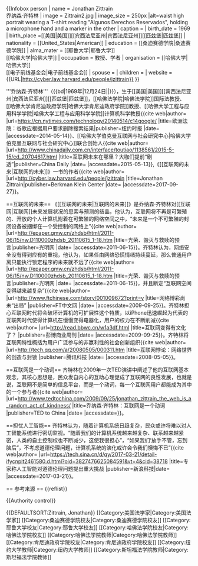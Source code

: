 {{Infobox person
| name        = Jonathan Zittrain<br/>乔纳森·齐特林
| image       = Zittrain2.jpg
| image_size  = 250px
|alt=waist high portrait wearing a T-shirt reading "Algunos Derechos Reservados", holding a microphone hand and a marker in the other
| caption     =
| birth_date  = 1969
| birth_place =[[美国|美国]][[宾西法尼亚州|宾西法尼亚州]][[匹兹堡|匹兹堡]]
| nationality = [[United_States|American]]
| education   = [[桑迪赛德学院|桑迪赛德学院]]
| alma_mater  = [[耶鲁大学|耶鲁大学]]<br>[[哈佛大学|哈佛大学]]
| occupation  = 教授、学者
| organisation = [[哈佛大学|哈佛大学]]<br>[[电子前线基金会|电子前线基金会]]
| spouse      =
| children    =
| website     = {{URL|http://cyber.law.harvard.edu/people/jzittrain}}
}}

'''乔纳森·齐特林'''（{{bd|1969年|12月24日||}}），生于[[美国|美国]][[宾西法尼亚州|宾西法尼亚州]][[匹兹堡|匹兹堡]]，[[哈佛法学院|哈佛法学院]]国际法教授、[[哈佛大学肯尼迪政府学院|哈佛大学肯尼迪政府学院]]教授、[[哈佛大学工程与应用科学学院|哈佛大学工程与应用科学学院]]计算机科学教授<ref>{{cite web|author= |url=https://cn.nytimes.com/technology/20140514/c14google/ |title=欧洲法院：谷歌应根据用户要求删除搜索结果|publisher=纽约时报 |date= |accessdate=2014-05-14}}</ref>、[[哈佛大学伯克曼互联网与社会研究中心|哈佛大学伯克曼互联网与社会研究中心]]联合创始人<ref>{{cite web|author= |url=http://www.chinadaily.com.cn/interface/toutiao/1138561/2015-5-15/cd_20704617.html |title=互联网未来在哪里？大咖们提前“剧透”|publisher=China Daily |date= |accessdate=2015-05-13}}</ref>,《[[互联网的未来|互联网的未来]]》一书的作者<ref>{{cite web|author= |url=http://cyber.law.harvard.edu/people/jzittrain |title=Jonathan Zittrain|publisher=Berkman Klein Center |date= |accessdate=2017-09-27}}</ref>。

==互联网的未来==
《[[互联网的未来|互联网的未来]]》是乔纳森·齐特林对[[互联网|互联网]]未来发展状况的思索与预测的结晶，他认为，互联网将不再是可繁殖的、开放的个人计算机附着在可繁殖的网络空间之中，“未来是一个不可繁殖的封闭设备被捆绑在一个受控制的网络上”<ref>{{cite web|author= |url=http://epaper.gmw.cn/zhdsb/html/2011-06/15/nw.D110000zhdsb_20110615_1-18.htm |title=光荣、毁灭与救赎的预言|publisher=光明网 |date= |accessdate=2011-06-15}}</ref>。齐特林认为，网络安全没有得到应有的重视，他认为，如果任由网络恐慌情绪持续蔓延，那么普通用户离只能执行锁定程序的未来就不远了<ref>{{cite web|author= |url=http://epaper.gmw.cn/zhdsb/html/2011-06/15/nw.D110000zhdsb_20110615_1-18.htm |title=光荣、毁灭与救赎的预言|publisher=光明网 |date= |accessdate=2011-06-15}}</ref>，并且断定“互联网空间变得越来越复杂”<ref>{{cite web|author= |url=http://www.ftchinese.com/story/001009672?print=y |title=网络博彩尚未“出局” |publisher=FT中文网 |date= |accessdate=2009-09-25}}</ref>。齐特林担心互联网时代将会破坏计算机的可扩展性这个特质，以iPhone迅速崛起为代表的互联网时代使得计算机在慢慢变得电器化，用户的权力在不断削减<ref>{{cite web|author= |url=http://read.bbwc.cn/w1a3df.html |title=互联网变得有文化了？ |publisher=彭博商业周刊 |date= |accessdate=2009-09-25}}</ref>。齐特林将互联网特性概括为用户广泛参与的非赢利性的社会创新组织<ref>{{cite web|author= |url=http://tech.qq.com/a/20080505/000311.htm |title=互联网悖论：网络世界的创造与封锁 |publisher=腾讯科技 |date= |accessdate=2008-05-05}}</ref>。

==互联网是一个动词==
齐特林在2009年一次TED演讲中阐述了他的互联网基本观念，其核心思想是，民众发自内心的互助心理促成了互联网的良性发展，也就是说，互联网不是简单的信息平台，而是一个动词，每一个互联网用户都能成为其中的一个参与者<ref>{{cite web|author= |url=http://www.tedtochina.com/2009/09/25/jonathan_zittrain_the_web_is_a_random_act_of_kindness/ |title=乔纳森·齐特林：互联网是一个动词 |publisher=TED to China |date= |accessdate=}}</ref>。

==担忧人工智能==
齐特林认为，随着计算机系统日趋复杂，民众或许将难以对人工智能系统进行密切监视。“随着我们的计算机系统越来越复杂、联系越来越紧密，人类的自主控制权也不断减少，这使我很担心”，“如果我们‘放手不管，忘到脑后”，不考虑道德伦理问题，计算机系统的演化或许会令我们懊悔不已”<ref>{{cite web|author= |url=https://tech.sina.cn/d/qy/2017-03-21/detail-ifycnpit2461580.d.html?oid=3827476625084591&vt=4&cid=38718 |title=专家称人工智能对道德伦理问题提出重大挑战 |publisher=新浪科技|date= |accessdate=2017-03-21}}</ref>。

== 参考来源 ==
{{reflist}}

{{Authority control}}

{{DEFAULTSORT:Zittrain, Jonathan}}
[[Category:美国法学家|Category:美国法学家]]
[[Category:桑迪赛德学院校友|Category:桑迪赛德学院校友]]
[[Category:耶鲁大学校友|Category:耶鲁大学校友]]
[[Category:哈佛法学院校友|Category:哈佛法学院校友]]
[[Category:哈佛法学院教师|Category:哈佛法学院教师]]
[[Category:肯尼迪政府学院校友|Category:肯尼迪政府学院校友]]
[[Category:纽约大学教师|Category:纽约大学教师]]
[[Category:斯坦福法学院教师|Category:斯坦福法学院教师]]